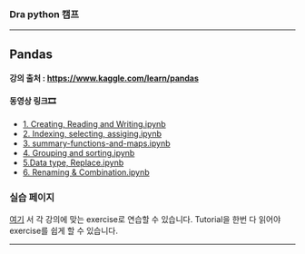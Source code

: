 ### Dra python 캠프 ###
---
## Pandas
#### 강의 출처 : https://www.kaggle.com/learn/pandas
#### 동영상 링크🎞
- [1. Creating, Reading and Writing.ipynb](https://youtu.be/Kfyt34MSsLo)
- [2. Indexing, selecting, assiging.ipynb](https://youtu.be/s-KbZ1JvxBI)
- [3. summary-functions-and-maps.ipynb](https://youtu.be/oUGHc9c7QNY)
- [4. Grouping and sorting.ipynb](https://youtu.be/qcfEJ1rZ82M)
- [5.Data type, Replace.ipynb](https://youtu.be/0qqsagesLJA)
- [6. Renaming & Combination.ipynb](https://youtu.be/Kfyt34MSsLo)

### 실습 페이지
[여기](https://www.kaggle.com/learn/pandas ) 서 각 강의에 맞는 exercise로 연습할 수 있습니다.
Tutorial을 한번 다 읽어야 exercise를 쉽게 할 수 있습니다.

---

